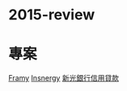 # 2015-review

# 專案
<a href="http://garden.decoder.com.tw/framy/" target="_blank">Framy</a>
<a href="http://garden.decoder.com.tw/insnergy/" target="_blank">Insnergy</a>
<a href="http://garden.decoder.com.tw/portal/demo/shin_mini_site_03/" target="_blank">新光銀行信用貸款</a>

